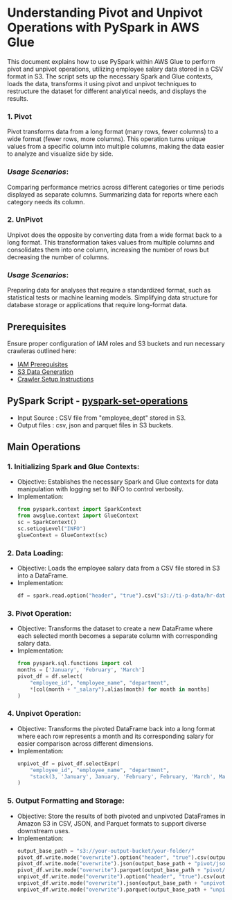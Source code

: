 # Understanding Pivot and Unpivot Operations with PySpark in AWS Glue

This document explains how to use PySpark within AWS Glue to perform pivot and unpivot operations, utilizing employee salary data stored in a CSV format in S3. The script sets up the necessary Spark and Glue contexts, loads the data, transforms it using pivot and unpivot techniques to restructure the dataset for different analytical needs, and displays the results.

### 1. Pivot 
Pivot transforms data from a long format (many rows, fewer columns) to a wide format (fewer rows, more columns). This operation turns unique values from a specific column into multiple columns, making the data easier to analyze and visualize side by side.

### *Usage Scenarios*:

Comparing performance metrics across different categories or time periods displayed as separate columns.
Summarizing data for reports where each category needs its column.

### 2. UnPivot
Unpivot does the opposite by converting data from a wide format back to a long format. This transformation takes values from multiple columns and consolidates them into one column, increasing the number of rows but decreasing the number of columns.

### *Usage Scenarios*:

Preparing data for analyses that require a standardized format, such as statistical tests or machine learning models.
Simplifying data structure for database storage or applications that require long-format data.

## Prerequisites

Ensure proper configuration of IAM roles and S3 buckets and run necessary crawleras outlined here:
* [IAM Prerequisites](IAM-prerequisites.md)
* [S3 Data Generation](s3-data-generation.md)
* [Crawler Setup Instructions](set-up-instructions.md)
  

##  PySpark Script - [pyspark-set-operations](../glue-code/ti-pyspark-pivot-unpivot.py)
- Input Source          : CSV file from "employee_dept" stored in S3.
- Output files          : csv, json and parquet files in S3 buckets.

## Main Operations

### 1. Initializing Spark and Glue Contexts:
* Objective: Establishes the necessary Spark and Glue contexts for data manipulation with logging set to INFO to control verbosity.
* Implementation:
  ```python
  from pyspark.context import SparkContext
  from awsglue.context import GlueContext
  sc = SparkContext()
  sc.setLogLevel("INFO")
  glueContext = GlueContext(sc)
  ```
### 2. Data Loading:
* Objective: Loads the employee salary data from a CSV file stored in S3 into a DataFrame.
* Implementation:
  ```python
  df = spark.read.option("header", "true").csv("s3://ti-p-data/hr-data/employee_dept/")
  ```
### 3. Pivot Operation:
* Objective: Transforms the dataset to create a new DataFrame where each selected month becomes a separate column with corresponding salary data.
* Implementation:
  ```python
  from pyspark.sql.functions import col
  months = ['January', 'February', 'March']
  pivot_df = df.select(
      "employee_id", "employee_name", "department",
      *[col(month + "_salary").alias(month) for month in months]
  )
  ```
### 4. Unpivot Operation:
* Objective: Transforms the pivoted DataFrame back into a long format where each row represents a month and its corresponding salary for easier comparison across different dimensions.
* Implementation:
  ```python
  unpivot_df = pivot_df.selectExpr(
      "employee_id", "employee_name", "department",
      "stack(3, 'January', January, 'February', February, 'March', March) as (month, salary)"
  )
  ```
### 5. Output Formatting and Storage:
* Objective: Store the results of both pivoted and unpivoted DataFrames in Amazon S3 in CSV, JSON, and Parquet formats to support diverse downstream uses.
* Implementation:
  ```python
  output_base_path = "s3://your-output-bucket/your-folder/"
  pivot_df.write.mode("overwrite").option("header", "true").csv(output_base_path + "pivot/csv/")
  pivot_df.write.mode("overwrite").json(output_base_path + "pivot/json/")
  pivot_df.write.mode("overwrite").parquet(output_base_path + "pivot/parquet/")
  unpivot_df.write.mode("overwrite").option("header", "true").csv(output_base_path + "unpivot/csv/")
  unpivot_df.write.mode("overwrite").json(output_base_path + "unpivot/json/")
  unpivot_df.write.mode("overwrite").parquet(output_base_path + "unpivot/parquet/")

  ```
